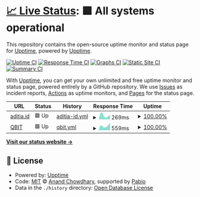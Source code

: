 # [📈 Live Status](https://upptime.github.io/upptime): <!--live status--> **🟩 All systems operational**

This repository contains the open-source uptime monitor and status page for [Upptime](https://upptime.js.org), powered by [Upptime](https://github.com/upptime/upptime).

[![Uptime CI](https://github.com/aditiaprasetio/upptime/workflows/Uptime%20CI/badge.svg)](https://github.com/aditiaprasetio/upptime/actions?query=workflow%3A%22Uptime+CI%22)
[![Response Time CI](https://github.com/aditiaprasetio/upptime/workflows/Response%20Time%20CI/badge.svg)](https://github.com/aditiaprasetio/upptime/actions?query=workflow%3A%22Response+Time+CI%22)
[![Graphs CI](https://github.com/aditiaprasetio/upptime/workflows/Graphs%20CI/badge.svg)](https://github.com/aditiaprasetio/upptime/actions?query=workflow%3A%22Graphs+CI%22)
[![Static Site CI](https://github.com/aditiaprasetio/upptime/workflows/Static%20Site%20CI/badge.svg)](https://github.com/aditiaprasetio/upptime/actions?query=workflow%3A%22Static+Site+CI%22)
[![Summary CI](https://github.com/aditiaprasetio/upptime/workflows/Summary%20CI/badge.svg)](https://github.com/aditiaprasetio/upptime/actions?query=workflow%3A%22Summary+CI%22)

With [Upptime](https://upptime.js.org), you can get your own unlimited and free uptime monitor and status page, powered entirely by a GitHub repository. We use [Issues](https://github.com/upptime/upptime/issues) as incident reports, [Actions](https://github.com/aditiaprasetio/upptime/actions) as uptime monitors, and [Pages](https://upptime.github.io/upptime) for the status page.

<!--start: status pages-->
<!-- This summary is generated by Upptime (https://github.com/upptime/upptime) -->
<!-- Do not edit this manually, your changes will be overwritten -->
<!-- prettier-ignore -->
| URL | Status | History | Response Time | Uptime |
| --- | ------ | ------- | ------------- | ------ |
| <img alt="" src="https://icons.duckduckgo.com/ip3/aditia.id.ico" height="13"> [aditia.id](https://aditia.id) | 🟩 Up | [aditia-id.yml](https://github.com/aditiaprasetio/upptime/commits/HEAD/history/aditia-id.yml) | <details><summary><img alt="Response time graph" src="./graphs/aditia-id/response-time-week.png" height="20"> 269ms</summary><br><a href="https://aditiaprasetio.github.io/upptime/history/aditia-id"><img alt="Response time 340" src="https://img.shields.io/endpoint?url=https%3A%2F%2Fraw.githubusercontent.com%2Faditiaprasetio%2Fupptime%2FHEAD%2Fapi%2Faditia-id%2Fresponse-time.json"></a><br><a href="https://aditiaprasetio.github.io/upptime/history/aditia-id"><img alt="24-hour response time 172" src="https://img.shields.io/endpoint?url=https%3A%2F%2Fraw.githubusercontent.com%2Faditiaprasetio%2Fupptime%2FHEAD%2Fapi%2Faditia-id%2Fresponse-time-day.json"></a><br><a href="https://aditiaprasetio.github.io/upptime/history/aditia-id"><img alt="7-day response time 269" src="https://img.shields.io/endpoint?url=https%3A%2F%2Fraw.githubusercontent.com%2Faditiaprasetio%2Fupptime%2FHEAD%2Fapi%2Faditia-id%2Fresponse-time-week.json"></a><br><a href="https://aditiaprasetio.github.io/upptime/history/aditia-id"><img alt="30-day response time 305" src="https://img.shields.io/endpoint?url=https%3A%2F%2Fraw.githubusercontent.com%2Faditiaprasetio%2Fupptime%2FHEAD%2Fapi%2Faditia-id%2Fresponse-time-month.json"></a><br><a href="https://aditiaprasetio.github.io/upptime/history/aditia-id"><img alt="1-year response time 340" src="https://img.shields.io/endpoint?url=https%3A%2F%2Fraw.githubusercontent.com%2Faditiaprasetio%2Fupptime%2FHEAD%2Fapi%2Faditia-id%2Fresponse-time-year.json"></a></details> | <details><summary><a href="https://aditiaprasetio.github.io/upptime/history/aditia-id">100.00%</a></summary><a href="https://aditiaprasetio.github.io/upptime/history/aditia-id"><img alt="All-time uptime 99.99%" src="https://img.shields.io/endpoint?url=https%3A%2F%2Fraw.githubusercontent.com%2Faditiaprasetio%2Fupptime%2FHEAD%2Fapi%2Faditia-id%2Fuptime.json"></a><br><a href="https://aditiaprasetio.github.io/upptime/history/aditia-id"><img alt="24-hour uptime 100.00%" src="https://img.shields.io/endpoint?url=https%3A%2F%2Fraw.githubusercontent.com%2Faditiaprasetio%2Fupptime%2FHEAD%2Fapi%2Faditia-id%2Fuptime-day.json"></a><br><a href="https://aditiaprasetio.github.io/upptime/history/aditia-id"><img alt="7-day uptime 100.00%" src="https://img.shields.io/endpoint?url=https%3A%2F%2Fraw.githubusercontent.com%2Faditiaprasetio%2Fupptime%2FHEAD%2Fapi%2Faditia-id%2Fuptime-week.json"></a><br><a href="https://aditiaprasetio.github.io/upptime/history/aditia-id"><img alt="30-day uptime 100.00%" src="https://img.shields.io/endpoint?url=https%3A%2F%2Fraw.githubusercontent.com%2Faditiaprasetio%2Fupptime%2FHEAD%2Fapi%2Faditia-id%2Fuptime-month.json"></a><br><a href="https://aditiaprasetio.github.io/upptime/history/aditia-id"><img alt="1-year uptime 99.99%" src="https://img.shields.io/endpoint?url=https%3A%2F%2Fraw.githubusercontent.com%2Faditiaprasetio%2Fupptime%2FHEAD%2Fapi%2Faditia-id%2Fuptime-year.json"></a></details>
| <img alt="" src="https://icons.duckduckgo.com/ip3/qbit.co.id.ico" height="13"> [QBIT](https://qbit.co.id) | 🟩 Up | [qbit.yml](https://github.com/aditiaprasetio/upptime/commits/HEAD/history/qbit.yml) | <details><summary><img alt="Response time graph" src="./graphs/qbit/response-time-week.png" height="20"> 559ms</summary><br><a href="https://aditiaprasetio.github.io/upptime/history/qbit"><img alt="Response time 477" src="https://img.shields.io/endpoint?url=https%3A%2F%2Fraw.githubusercontent.com%2Faditiaprasetio%2Fupptime%2FHEAD%2Fapi%2Fqbit%2Fresponse-time.json"></a><br><a href="https://aditiaprasetio.github.io/upptime/history/qbit"><img alt="24-hour response time 810" src="https://img.shields.io/endpoint?url=https%3A%2F%2Fraw.githubusercontent.com%2Faditiaprasetio%2Fupptime%2FHEAD%2Fapi%2Fqbit%2Fresponse-time-day.json"></a><br><a href="https://aditiaprasetio.github.io/upptime/history/qbit"><img alt="7-day response time 559" src="https://img.shields.io/endpoint?url=https%3A%2F%2Fraw.githubusercontent.com%2Faditiaprasetio%2Fupptime%2FHEAD%2Fapi%2Fqbit%2Fresponse-time-week.json"></a><br><a href="https://aditiaprasetio.github.io/upptime/history/qbit"><img alt="30-day response time 566" src="https://img.shields.io/endpoint?url=https%3A%2F%2Fraw.githubusercontent.com%2Faditiaprasetio%2Fupptime%2FHEAD%2Fapi%2Fqbit%2Fresponse-time-month.json"></a><br><a href="https://aditiaprasetio.github.io/upptime/history/qbit"><img alt="1-year response time 477" src="https://img.shields.io/endpoint?url=https%3A%2F%2Fraw.githubusercontent.com%2Faditiaprasetio%2Fupptime%2FHEAD%2Fapi%2Fqbit%2Fresponse-time-year.json"></a></details> | <details><summary><a href="https://aditiaprasetio.github.io/upptime/history/qbit">100.00%</a></summary><a href="https://aditiaprasetio.github.io/upptime/history/qbit"><img alt="All-time uptime 100.00%" src="https://img.shields.io/endpoint?url=https%3A%2F%2Fraw.githubusercontent.com%2Faditiaprasetio%2Fupptime%2FHEAD%2Fapi%2Fqbit%2Fuptime.json"></a><br><a href="https://aditiaprasetio.github.io/upptime/history/qbit"><img alt="24-hour uptime 100.00%" src="https://img.shields.io/endpoint?url=https%3A%2F%2Fraw.githubusercontent.com%2Faditiaprasetio%2Fupptime%2FHEAD%2Fapi%2Fqbit%2Fuptime-day.json"></a><br><a href="https://aditiaprasetio.github.io/upptime/history/qbit"><img alt="7-day uptime 100.00%" src="https://img.shields.io/endpoint?url=https%3A%2F%2Fraw.githubusercontent.com%2Faditiaprasetio%2Fupptime%2FHEAD%2Fapi%2Fqbit%2Fuptime-week.json"></a><br><a href="https://aditiaprasetio.github.io/upptime/history/qbit"><img alt="30-day uptime 100.00%" src="https://img.shields.io/endpoint?url=https%3A%2F%2Fraw.githubusercontent.com%2Faditiaprasetio%2Fupptime%2FHEAD%2Fapi%2Fqbit%2Fuptime-month.json"></a><br><a href="https://aditiaprasetio.github.io/upptime/history/qbit"><img alt="1-year uptime 100.00%" src="https://img.shields.io/endpoint?url=https%3A%2F%2Fraw.githubusercontent.com%2Faditiaprasetio%2Fupptime%2FHEAD%2Fapi%2Fqbit%2Fuptime-year.json"></a></details>

<!--end: status pages-->

[**Visit our status website →**](https://upptime.github.io/upptime)

## 📄 License

- Powered by: [Upptime](https://github.com/upptime/upptime)
- Code: [MIT](./LICENSE) © [Anand Chowdhary](https://anandchowdhary.com), supported by [Pabio](https://pabio.com)
- Data in the `./history` directory: [Open Database License](https://opendatacommons.org/licenses/odbl/1-0/)
